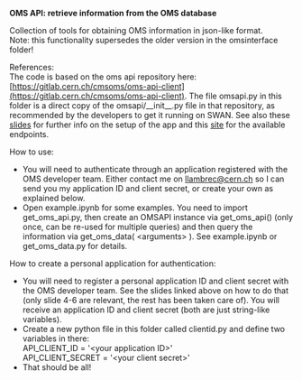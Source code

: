**OMS API: retrieve information from the OMS database**

Collection of tools for obtaining OMS information in json-like format.  
Note: this functionality supersedes the older version in the omsinterface folder!  

References:  
The code is based on the oms api repository here: [https://gitlab.cern.ch/cmsoms/oms-api-client](https://gitlab.cern.ch/cmsoms/oms-api-client). The file omsapi.py in this folder is a direct copy of the omsapi/\_\_init\_\_.py file in that repository, as recommended by the developers to get it running on SWAN. See also these [slides](https://indico.cern.ch/event/997758/contributions/4191705/attachments/2173881/3670409/OMS%20CERN%20OpenID%20migration%20-%20update.pdf) for further info on the setup of the app and this [site](https://cmsoms.cern.ch/agg/api/v1/version/endpoints) for the available endpoints.

How to use:  
- You will need to authenticate through an application registered with the OMS developer team. Either contact me on llambrec@cern.ch so I can send you my application ID and client secret, or create your own as explained below.
- Open example.ipynb for some examples. You need to import get_oms_api.py, then create an OMSAPI instance via get\_oms\_api() (only once, can be re-used for multiple queries) and then query the information via get\_oms\_data( \<arguments\> ). See example.ipynb or get\_oms\_data.py for details.

How to create a personal application for authentication:
- You will need to register a personal application ID and client secret with the OMS developer team. See the slides linked above on how to do that (only slide 4-6 are relevant, the rest has been taken care of). You will receive an application ID and client secret (both are just string-like variables). 
- Create a new python file in this folder called clientid.py and define two variables in there:  
API\_CLIENT\_ID = '\<your application ID\>'  
API\_CLIENT\_SECRET = '\<your client secret\>'
- That should be all!
